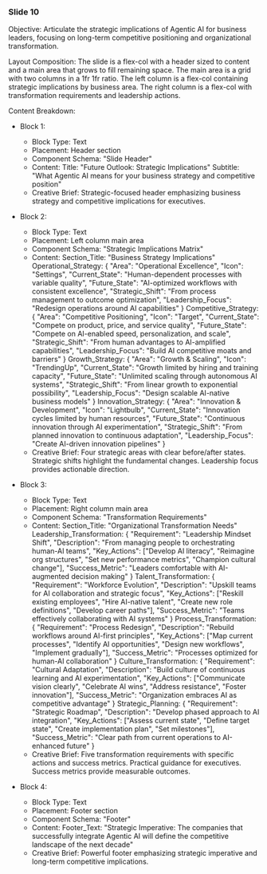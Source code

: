 
### Slide 10

Objective: Articulate the strategic implications of Agentic AI for business leaders, focusing on long-term competitive positioning and organizational transformation.

Layout Composition:
The slide is a flex-col with a header sized to content and a main area that grows to fill remaining space. The main area is a grid with two columns in a 1fr 1fr ratio. The left column is a flex-col containing strategic implications by business area. The right column is a flex-col with transformation requirements and leadership actions.

Content Breakdown:

- Block 1:
  - Block Type: Text
  - Placement: Header section
  - Component Schema: "Slide Header"
  - Content:
    Title: "Future Outlook: Strategic Implications"
    Subtitle: "What Agentic AI means for your business strategy and competitive position"
  - Creative Brief: Strategic-focused header emphasizing business strategy and competitive implications for executives.

- Block 2:
  - Block Type: Text
  - Placement: Left column main area
  - Component Schema: "Strategic Implications Matrix"
  - Content:
    Section_Title: "Business Strategy Implications"
    Operational_Strategy: {
      "Area": "Operational Excellence",
      "Icon": "Settings",
      "Current_State": "Human-dependent processes with variable quality",
      "Future_State": "AI-optimized workflows with consistent excellence",
      "Strategic_Shift": "From process management to outcome optimization",
      "Leadership_Focus": "Redesign operations around AI capabilities"
    }
    Competitive_Strategy: {
      "Area": "Competitive Positioning",
      "Icon": "Target",
      "Current_State": "Compete on product, price, and service quality",
      "Future_State": "Compete on AI-enabled speed, personalization, and scale",
      "Strategic_Shift": "From human advantages to AI-amplified capabilities",
      "Leadership_Focus": "Build AI competitive moats and barriers"
    }
    Growth_Strategy: {
      "Area": "Growth & Scaling",
      "Icon": "TrendingUp",
      "Current_State": "Growth limited by hiring and training capacity",
      "Future_State": "Unlimited scaling through autonomous AI systems",
      "Strategic_Shift": "From linear growth to exponential possibility",
      "Leadership_Focus": "Design scalable AI-native business models"
    }
    Innovation_Strategy: {
      "Area": "Innovation & Development",
      "Icon": "Lightbulb",
      "Current_State": "Innovation cycles limited by human resources",
      "Future_State": "Continuous innovation through AI experimentation",
      "Strategic_Shift": "From planned innovation to continuous adaptation", 
      "Leadership_Focus": "Create AI-driven innovation pipelines"
    }
  - Creative Brief: Four strategic areas with clear before/after states. Strategic shifts highlight the fundamental changes. Leadership focus provides actionable direction.

- Block 3:
  - Block Type: Text
  - Placement: Right column main area
  - Component Schema: "Transformation Requirements"
  - Content:
    Section_Title: "Organizational Transformation Needs"
    Leadership_Transformation: {
      "Requirement": "Leadership Mindset Shift",
      "Description": "From managing people to orchestrating human-AI teams",
      "Key_Actions": ["Develop AI literacy", "Reimagine org structures", "Set new performance metrics", "Champion cultural change"],
      "Success_Metric": "Leaders comfortable with AI-augmented decision making"
    }
    Talent_Transformation: {
      "Requirement": "Workforce Evolution",
      "Description": "Upskill teams for AI collaboration and strategic focus",
      "Key_Actions": ["Reskill existing employees", "Hire AI-native talent", "Create new role definitions", "Develop career paths"],
      "Success_Metric": "Teams effectively collaborating with AI systems"
    }
    Process_Transformation: {
      "Requirement": "Process Redesign",
      "Description": "Rebuild workflows around AI-first principles",
      "Key_Actions": ["Map current processes", "Identify AI opportunities", "Design new workflows", "Implement gradually"],
      "Success_Metric": "Processes optimized for human-AI collaboration"
    }
    Culture_Transformation: {
      "Requirement": "Cultural Adaptation",
      "Description": "Build culture of continuous learning and AI experimentation",
      "Key_Actions": ["Communicate vision clearly", "Celebrate AI wins", "Address resistance", "Foster innovation"],
      "Success_Metric": "Organization embraces AI as competitive advantage"
    }
    Strategic_Planning: {
      "Requirement": "Strategic Roadmap",
      "Description": "Develop phased approach to AI integration",
      "Key_Actions": ["Assess current state", "Define target state", "Create implementation plan", "Set milestones"],
      "Success_Metric": "Clear path from current operations to AI-enhanced future"
    }
  - Creative Brief: Five transformation requirements with specific actions and success metrics. Practical guidance for executives. Success metrics provide measurable outcomes.

- Block 4:
  - Block Type: Text
  - Placement: Footer section
  - Component Schema: "Footer"
  - Content:
    Footer_Text: "Strategic Imperative: The companies that successfully integrate Agentic AI will define the competitive landscape of the next decade"
  - Creative Brief: Powerful footer emphasizing strategic imperative and long-term competitive implications.
